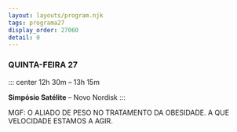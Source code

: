```yaml
---
layout: layouts/program.njk
tags: programa27
display_order: 27060
detail: 0
---
```

### QUINTA-FEIRA 27  
::: center
12h 30m – 13h 15m  

**Simpósio Satélite** – Novo Nordisk
:::

MGF: O ALIADO DE PESO NO TRATAMENTO DA OBESIDADE. 
A QUE VELOCIDADE ESTAMOS A AGIR.